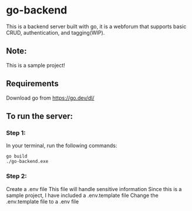 # go-backend
 This is a backend server built with go, it is a webforum that supports basic CRUD, authentication, and tagging(WIP).

## Note:
This is a sample project!

## Requirements
Download go from https://go.dev/dl/


## To run the server:
### Step 1:
In your terminal, run the following commands:
```
go build
./go-backend.exe
```
### Step 2:
Create a .env file
This file will handle sensitive information
Since this is a sample project, I have included a .env.template file
Change the .env.template file to a .env file




